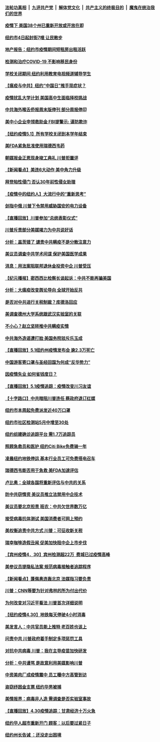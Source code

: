 ####  [法轮功真相](../../../../basic/blob/master/README.md?t=05022101) &nbsp;|&nbsp; [九评共产党](../../../../9ping.md/blob/master/README.md?t=05022101) &nbsp;|&nbsp; [解体党文化](../../../../jtdwh.md/blob/master/README.md?t=05022101)  &nbsp;|&nbsp; [共产主义的终极目的](../../../../gczydzjmd.md/blob/master/README.md?t=05022101) &nbsp;|&nbsp; [魔鬼在统治我们的世界](../../../../mgztzwmdsj.md/blob/master/README.md?t=05022101) 

#### [疫情下 美国38个州已重新开放或开放在即](../pages/nsc412/n12076679.md?t=05022101) 

#### [纽约市4日起封街7哩 让民散步](../pages/nsc412/n12077384.md?t=05022101) 

#### [地产报告：纽约市疫情期间短租房出租活跃](../pages/nsc412/n12077341.md?t=05022101) 

#### [检测和治疗COVID-19  不影响移民身份](../pages/nsc412/n12077335.md?t=05022101) 

#### [学校关闭期间   纽约利用教育电视频道辅导学生](../pages/nsc412/n12077349.md?t=05022101) 

#### [【瘟疫与中共】纽约“中国日”推手现症状？](../pages/nsc412/n12076905.md?t=05022101) 

#### [疫情扰乱大学计划 美国高中生面临择校挑战](../pages/nsc412/n12077269.md?t=05022101) 

#### [中共海外喉舌侨报周末版停刊 部分周报停印](../pages/nsc412/n12076995.md?t=05022101) 

#### [美中小企业申领救助金 FBI提警示: 谨防欺诈](../pages/nsc412/n12076896.md?t=05022101) 

#### [【纽约疫情5.1】所有学校关闭到本学年结束](../pages/nsc412/n12075643.md?t=05022101) 

#### [美FDA紧急批准使用瑞德西韦药](../pages/nsc412/n12076808.md?t=05022101) 

#### [朝媒报金正恩现身竣工典礼 川普拒置评](../pages/nsc412/n12076867.md?t=05022101) 

#### [【新闻看点】美连6大动作 美中角力升级](../pages/nsc412/n12076815.md?t=05022101) 

#### [拜登陷性侵门 否认30年前性侵女助理](../pages/nsc412/n12076636.md?t=05022101) 

#### [【疫情中的纽约人】大流行中的“重新思考”](../pages/nsc412/n12076701.md?t=05022101) 

#### [剑指中俄 川普下令禁用威胁国安的电力设备](../pages/nsc412/n12076604.md?t=05022101) 

#### [【直播回放】川普参加“总统表彰仪式”](../pages/nsc412/n12076572.md?t=05022101) 

#### [川普斥责部分美媒竭力为中共说好话](../pages/nsc412/n12076413.md?t=05022101) 

#### [分析：盖茨错了 谴责中共瞒疫不是分散注意力](../pages/nsc412/n12076550.md?t=05022101) 

#### [美议员调查中共学术间谍 保护美国医学成果](../pages/nsc412/n12076532.md?t=05022101) 

#### [消息：用法案阻联邦退休金投资中企 川普受压](../pages/nsc412/n12076159.md?t=05022101) 

#### [【纪元播报】密西西比检察长谈起诉：中共不能再骗美国](../pages/nsc412/n12076309.md?t=05022101) 

#### [分析：大瘟疫改变舆论导向 全球开始反共](../pages/nsc412/n12076168.md?t=05022101) 

#### [是否对中共进行关税制裁？库德洛回应](../pages/nsc412/n12076406.md?t=05022101) 

#### [美调查德州大学系统跟武汉实验室的关联](../pages/nsc412/n12076315.md?t=05022101) 

#### [不小心？赵立坚转推中共瞒疫实情](../pages/nsc412/n12076209.md?t=05022101) 

#### [中共海外造谣遭打脸 美国务院驳斥乐玉成](../pages/nsc412/n12076259.md?t=05022101) 

#### [【直播回放】5.1纽约州疫情发布会 逾2.3万死亡](../pages/nsc412/n12076229.md?t=05022101) 

#### [中国游客寄口罩与圣经回国为何成“反华势力”](../pages/nsc412/n12074161.md?t=05022101) 

#### [因疫情失业 如何省钱度日？](../pages/nsc412/n12075066.md?t=05022101) 

#### [【直播回放】5.1疫情追踪：疫情改变川习友谊](../pages/nsc412/n12075647.md?t=05022101) 

#### [【十字路口】中共暗阻川普连任 蔡政府退订红媒](../pages/nsc412/n12074348.md?t=05022101) 

#### [纽约市本周起免费派发近40万口罩](../pages/nsc412/n12074807.md?t=05022101) 

#### [纽约市社区检测站5月中增至30处](../pages/nsc412/n12074842.md?t=05022101) 

#### [纽约组建确诊追踪平台   需1.7万追踪员](../pages/nsc412/n12074823.md?t=05022101) 

#### [照顾急救员和医护  纽约Citi Bike免费骑一年](../pages/nsc412/n12074844.md?t=05022101) 

#### [凌晨纽约地铁停运  基本行业员工可免费搭电召车](../pages/nsc412/n12074820.md?t=05022101) 

#### [瑞德西韦能否用于急救 美FDA加速评估](../pages/nsc412/n12074713.md?t=05022101) 

#### [卢比奥：全球各国将重新评估与中共的关系](../pages/nsc412/n12074640.md?t=05022101) 

#### [防中共窃情资 美议员推立法禁用中企技术](../pages/nsc412/n12074650.md?t=05022101) 

#### [美议员要北京担责 班农：中共欠世界数万亿](../pages/nsc412/n12074324.md?t=05022101) 

#### [接受病毒抗体测试 美国消费者可网上预约](../pages/nsc412/n12074555.md?t=05022101) 

#### [美权衡追责中共方式 川普：可征收新关税](../pages/nsc412/n12074524.md?t=05022101) 

#### [瑞幸咖啡造假丑闻 促美加快阻中企上市步伐](../pages/nsc412/n12074448.md?t=05022101) 

#### [【宾州疫情4．30】宾州检测超22万  费城已过疫情高峰](../pages/nsc412/n12074501.md?t=05022101) 

#### [美参议员提隐私法案 规范病毒接触者追踪程序](../pages/nsc412/n12074258.md?t=05022101) 

#### [【新闻看点】蓬佩奥连轰北京 法媒指习要负责](../pages/nsc412/n12073707.md?t=05022101) 

#### [川普：CNN等要为针对弗林的所为付出代价](../pages/nsc412/n12074079.md?t=05022101) 

#### [为何改变对习近平看法 川普首次详细说明](../pages/nsc412/n12074206.md?t=05022101) 

#### [【纽约疫情4.30】地铁每天停驶4小时消毒](../pages/nsc412/n12072756.md?t=05022101) 

#### [美发言人：中共官员能上推特 老百姓也该上](../pages/nsc412/n12073913.md?t=05022101) 

#### [问责中共 川普政府着手制定多项惩罚工具](../pages/nsc412/n12074028.md?t=05022101) 

#### [对抗中共病毒 川普：我在主导疫苗加快研发](../pages/nsc412/n12074062.md?t=05022101) 

#### [分析：中共谩骂 是故意利用美媒影响川普](../pages/nsc412/n12073465.md?t=05022101) 

#### [中资美肉厂成疫情震中 员工曝中方高管到访](../pages/nsc412/n12073634.md?t=05022101) 

#### [盗窃纾困金支票 纽约华男被捕](../pages/nsc412/n12071868.md?t=05022101) 

#### [美情报界：病毒非人造 需调查是否实验室事故](../pages/nsc412/n12073400.md?t=05022101) 

#### [【直播回放】4.30疫情追踪：甘肃经济十万火急](../pages/nsc412/n12072832.md?t=05022101) 

#### [纽约华人超市重新开门  顾客：以后要过紧日子](../pages/nsc412/n12071872.md?t=05022101) 

#### [纽约州长告诫 ：还没走出困境](../pages/nsc412/n12071897.md?t=05022101) 

